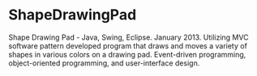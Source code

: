 ShapeDrawingPad
===============

Shape Drawing Pad - Java, Swing, Eclipse. January 2013. Utilizing MVC software pattern developed program that draws and moves a variety of shapes in various colors on a drawing pad. Event-driven programming, object-oriented programming, and user-interface design.

